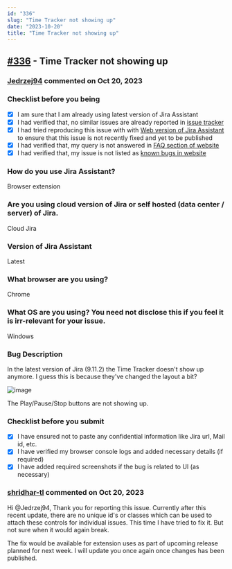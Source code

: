 ```yaml
---
id: "336"
slug: "Time Tracker not showing up"
date: "2023-10-20"
title: "Time Tracker not showing up"
---
```



## [#336](https://github.com/shridhar-tl/jira-assistant/issues/336) - Time Tracker not showing up

### [Jedrzej94](https://github.com/Jedrzej94) commented on Oct 20, 2023

### Checklist before you being

- [X] I am sure that I am already using latest version of Jira Assistant
- [X] I had verified that, no similar issues are already reported in [issue tracker](https://github.com/shridhar-tl/jira-assistant/issues)
- [X] I had tried reproducing this issue with with [Web version of Jira Assistant](https://app.jiraassistant.com) to ensure that this issue is not recently fixed and yet to be published
- [X] I had verified that, my query is not answered in [FAQ section of website](https://www.jiraassistant.com/faq)
- [X] I had verified that, my issue is not listed as [known bugs in website](https://www.jiraassistant.com/version-history)

### How do you use Jira Assistant?

Browser extension

### Are you using cloud version of Jira or self hosted (data center / server) of Jira.

Cloud Jira

### Version of Jira Assistant

Latest

### What browser are you using?

Chrome

### What OS are you using? You need not disclose this if you feel it is irr-relevant for your issue.

Windows

### Bug Description

In the latest version of Jira (9.11.2) the Time Tracker doesn't show up anymore. I guess this is because they've changed the layout a bit?

![image](https://github.com/shridhar-tl/jira-assistant/assets/15942408/1496a03c-1be2-4392-a29f-32b49bb7d73c)

The Play/Pause/Stop buttons are not showing up.

### Checklist before you submit

- [X] I have ensured not to paste any confidential information like Jira url, Mail id, etc.
- [X] I have verified my browser console logs and added necessary details (if required)
- [X] I have added required screenshots if the bug is related to UI (as necessary)

### [shridhar-tl](https://github.com/shridhar-tl) commented on Oct 20, 2023

Hi @Jedrzej94,
Thank you for reporting this issue. Currently after this recent update, there are no unique id's or classes which can be used to attach these controls for individual issues. This time I have tried to fix it. But not sure when it would again break.

The fix would be available for extension uses as part of upcoming release planned for next week. I will update you once again once changes has been published.
